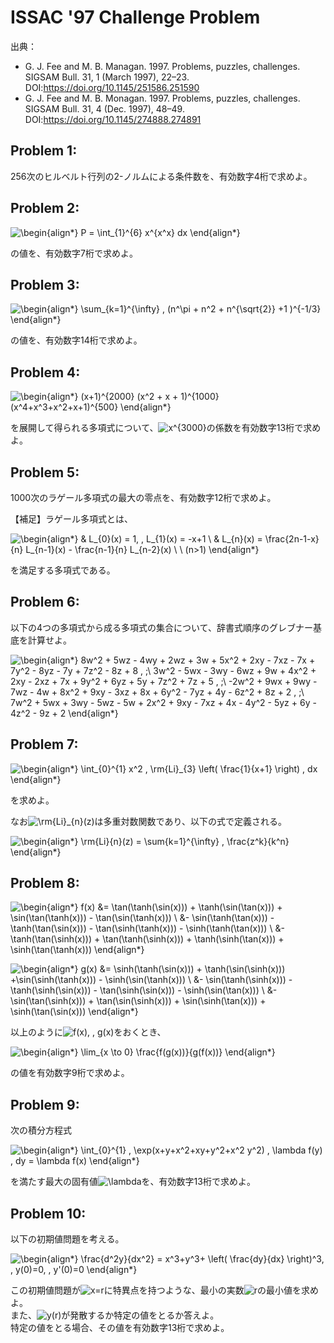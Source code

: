 # ISSAC '97 Challenge Problem

出典：
- G. J. Fee and M. B. Managan. 1997. Problems, puzzles, challenges. SIGSAM Bull. 31, 1 (March 1997), 22–23. DOI:https://doi.org/10.1145/251586.251590
- G. J. Fee and M. B. Monagan. 1997. Problems, puzzles, challenges. SIGSAM Bull. 31, 4 (Dec. 1997), 48–49. DOI:https://doi.org/10.1145/274888.274891

## Problem 1:
256次のヒルベルト行列の2-ノルムによる条件数を、有効数字4桁で求めよ。  

## Problem 2:
![\begin{align*}
P = \int_{1}^{6} x^{x^x} dx
\end{align*}](https://render.githubusercontent.com/render/math?math=%5Clarge+%5Cdisplaystyle+%5Cbegin%7Balign%2A%7D%0AP+%3D+%5Cint_%7B1%7D%5E%7B6%7D+x%5E%7Bx%5Ex%7D+dx%0A%5Cend%7Balign%2A%7D)

の値を、有効数字7桁で求めよ。

## Problem 3:
![\begin{align*}
\sum_{k=1}^{\infty} \, (n^\pi + n^2 + n^{\sqrt{2}} +1 )^{-1/3}
\end{align*}](https://render.githubusercontent.com/render/math?math=%5Clarge+%5Cdisplaystyle+%5Cbegin%7Balign%2A%7D%0A%5Csum_%7Bk%3D1%7D%5E%7B%5Cinfty%7D+%5C%2C+%28n%5E%5Cpi+%2B+n%5E2+%2B+n%5E%7B%5Csqrt%7B2%7D%7D+%2B1+%29%5E%7B-1%2F3%7D%0A%5Cend%7Balign%2A%7D)

の値を、有効数字14桁で求めよ。

## Problem 4:
![\begin{align*}
(x+1)^{2000} (x^2 + x + 1)^{1000} (x^4+x^3+x^2+x+1)^{500}
\end{align*}](https://render.githubusercontent.com/render/math?math=%5Clarge+%5Cdisplaystyle+%5Cbegin%7Balign%2A%7D%0A%28x%2B1%29%5E%7B2000%7D+%28x%5E2+%2B+x+%2B+1%29%5E%7B1000%7D+%28x%5E4%2Bx%5E3%2Bx%5E2%2Bx%2B1%29%5E%7B500%7D%0A%5Cend%7Balign%2A%7D)  

を展開して得られる多項式について、![x^{3000}](https://render.githubusercontent.com/render/math?math=%5Clarge+%5Ctextstyle+x%5E%7B3000%7D)の係数を有効数字13桁で求めよ。

## Problem 5:  
1000次のラゲール多項式の最大の零点を、有効数字12桁で求めよ。

【補足】ラゲール多項式とは、

![\begin{align*}
& L_{0}(x) = 1, \, L_{1}(x) = -x+1 \\
& L_{n}(x) = \frac{2n-1-x}{n} L_{n-1}(x) - \frac{n-1}{n} L_{n-2}(x) \ \ (n>1)
\end{align*}](https://render.githubusercontent.com/render/math?math=%5Clarge+%5Cdisplaystyle+%5Cbegin%7Balign%2A%7D%0A%26+L_%7B0%7D%28x%29+%3D+1%2C+%5C%2C+L_%7B1%7D%28x%29+%3D+-x%2B1+%5C%5C%0A%26+L_%7Bn%7D%28x%29+%3D+%5Cfrac%7B2n-1-x%7D%7Bn%7D+L_%7Bn-1%7D%28x%29+-+%5Cfrac%7Bn-1%7D%7Bn%7D+L_%7Bn-2%7D%28x%29+%5C+%5C+%28n%3E1%29%0A%5Cend%7Balign%2A%7D)

を満足する多項式である。

## Problem 6:
以下の4つの多項式から成る多項式の集合について、辞書式順序のグレブナー基底を計算せよ。

![\begin{align*}
8w^2 + 5wz - 4wy + 2wz + 3w + 5x^2 + 2xy - 7xz - 7x + 7y^2 - 8yz - 7y + 7z^2 - 8z + 8 \, ;\\
3w^2 - 5wx - 3wy - 6wz + 9w + 4x^2 + 2xy - 2xz + 7x + 9y^2 + 6yz + 5y + 7z^2 + 7z + 5 \, ;\\
-2w^2 + 9wx + 9wy - 7wz - 4w + 8x^2 + 9xy - 3xz + 8x + 6y^2 - 7yz + 4y - 6z^2 + 8z + 2 \, ;\\
7w^2 + 5wx + 3wy - 5wz - 5w + 2x^2 + 9xy - 7xz + 4x - 4y^2 - 5yz + 6y - 4z^2 - 9z + 2
\end{align*}
](https://render.githubusercontent.com/render/math?math=%5Clarge+%5Cdisplaystyle+%5Cbegin%7Balign%2A%7D%0A8w%5E2+%2B+5wz+-+4wy+%2B+2wz+%2B+3w+%2B+5x%5E2+%2B+2xy+-+7xz+-+7x+%2B+7y%5E2+-+8yz+-+7y+%2B+7z%5E2+-+8z+%2B+8+%5C%2C+%3B%5C%5C%0A3w%5E2+-+5wx+-+3wy+-+6wz+%2B+9w+%2B+4x%5E2+%2B+2xy+-+2xz+%2B+7x+%2B+9y%5E2+%2B+6yz+%2B+5y+%2B+7z%5E2+%2B+7z+%2B+5+%5C%2C+%3B%5C%5C%0A-2w%5E2+%2B+9wx+%2B+9wy+-+7wz+-+4w+%2B+8x%5E2+%2B+9xy+-+3xz+%2B+8x+%2B+6y%5E2+-+7yz+%2B+4y+-+6z%5E2+%2B+8z+%2B+2+%5C%2C+%3B%5C%5C%0A7w%5E2+%2B+5wx+%2B+3wy+-+5wz+-+5w+%2B+2x%5E2+%2B+9xy+-+7xz+%2B+4x+-+4y%5E2+-+5yz+%2B+6y+-+4z%5E2+-+9z+%2B+2%0A%5Cend%7Balign%2A%7D%0A)

## Problem 7:
![\begin{align*}
\int_{0}^{1} x^2 \, \rm{Li}_{3} \left( \frac{1}{x+1} \right) \, dx
\end{align*}](https://render.githubusercontent.com/render/math?math=%5Clarge+%5Cdisplaystyle+%5Cbegin%7Balign%2A%7D%0A%5Cint_%7B0%7D%5E%7B1%7D+x%5E2+%5C%2C+%5Crm%7BLi%7D_%7B3%7D+%5Cleft%28+%5Cfrac%7B1%7D%7Bx%2B1%7D+%5Cright%29+%5C%2C+dx%0A%5Cend%7Balign%2A%7D)

を求めよ。

なお![\rm{Li}_{n}(z)](https://render.githubusercontent.com/render/math?math=%5Clarge+%5Ctextstyle+%5Crm%7BLi%7D_%7Bn%7D%28z%29)は多重対数関数であり、以下の式で定義される。

![\begin{align*}
\rm{Li}_{n}(z) = \sum_{k=1}^{\infty} \, \frac{z^k}{k^n}
\end{align*}](https://render.githubusercontent.com/render/math?math=%5Clarge+%5Cdisplaystyle+%5Cbegin%7Balign%2A%7D%0A%5Crm%7BLi%7D_%7Bn%7D%28z%29+%3D+%5Csum_%7Bk%3D1%7D%5E%7B%5Cinfty%7D+%5C%2C+%5Cfrac%7Bz%5Ek%7D%7Bk%5En%7D%0A%5Cend%7Balign%2A%7D)

## Problem 8:
![\begin{align*}
f(x) &=  \tan(\tanh(\sin(x))) + \tanh(\sin(\tan(x))) + \sin(\tan(\tanh(x))) - \tan(\sin(\tanh(x))) \\
&- \sin(\tanh(\tan(x))) - \tanh(\tan(\sin(x))) - \tan(\sinh(\tanh(x))) - \sinh(\tanh(\tan(x))) \\
&- \tanh(\tan(\sinh(x))) + \tan(\tanh(\sinh(x))) + \tanh(\sinh(\tan(x))) + \sinh(\tan(\tanh(x)))
\end{align*}](https://render.githubusercontent.com/render/math?math=%5Clarge+%5Cdisplaystyle+%5Cbegin%7Balign%2A%7D%0Af%28x%29+%26%3D++%5Ctan%28%5Ctanh%28%5Csin%28x%29%29%29+%2B+%5Ctanh%28%5Csin%28%5Ctan%28x%29%29%29+%2B+%5Csin%28%5Ctan%28%5Ctanh%28x%29%29%29+-+%5Ctan%28%5Csin%28%5Ctanh%28x%29%29%29+%5C%5C%0A%26-+%5Csin%28%5Ctanh%28%5Ctan%28x%29%29%29+-+%5Ctanh%28%5Ctan%28%5Csin%28x%29%29%29+-+%5Ctan%28%5Csinh%28%5Ctanh%28x%29%29%29+-+%5Csinh%28%5Ctanh%28%5Ctan%28x%29%29%29+%5C%5C%0A%26-+%5Ctanh%28%5Ctan%28%5Csinh%28x%29%29%29+%2B+%5Ctan%28%5Ctanh%28%5Csinh%28x%29%29%29+%2B+%5Ctanh%28%5Csinh%28%5Ctan%28x%29%29%29+%2B+%5Csinh%28%5Ctan%28%5Ctanh%28x%29%29%29%0A%5Cend%7Balign%2A%7D)

![\begin{align*}
g(x) &= \sinh(\tanh(\sin(x))) + \tanh(\sin(\sinh(x))) +\sin(\sinh(\tanh(x))) - \sinh(\sin(\tanh(x))) \\
&- \sin(\tanh(\sinh(x))) - \tanh(\sinh(\sin(x))) - \tan(\sinh(\sin(x))) - \sinh(\sin(\tan(x))) \\
&- \sin(\tan(\sinh(x))) + \tan(\sin(\sinh(x))) + \sin(\sinh(\tan(x))) + \sinh(\tan(\sin(x)))
\end{align*}](https://render.githubusercontent.com/render/math?math=%5Clarge+%5Cdisplaystyle+%5Cbegin%7Balign%2A%7D%0Ag%28x%29+%26%3D+%5Csinh%28%5Ctanh%28%5Csin%28x%29%29%29+%2B+%5Ctanh%28%5Csin%28%5Csinh%28x%29%29%29+%2B%5Csin%28%5Csinh%28%5Ctanh%28x%29%29%29+-+%5Csinh%28%5Csin%28%5Ctanh%28x%29%29%29+%5C%5C%0A%26-+%5Csin%28%5Ctanh%28%5Csinh%28x%29%29%29+-+%5Ctanh%28%5Csinh%28%5Csin%28x%29%29%29+-+%5Ctan%28%5Csinh%28%5Csin%28x%29%29%29+-+%5Csinh%28%5Csin%28%5Ctan%28x%29%29%29+%5C%5C%0A%26-+%5Csin%28%5Ctan%28%5Csinh%28x%29%29%29+%2B+%5Ctan%28%5Csin%28%5Csinh%28x%29%29%29+%2B+%5Csin%28%5Csinh%28%5Ctan%28x%29%29%29+%2B+%5Csinh%28%5Ctan%28%5Csin%28x%29%29%29%0A%5Cend%7Balign%2A%7D)

以上のように![f(x), \, g(x)](https://render.githubusercontent.com/render/math?math=%5Clarge+%5Ctextstyle+f%28x%29%2C+%5C%2C+g%28x%29)をおくとき、

![\begin{align*}
\lim_{x \to 0} \frac{f(g(x))}{g(f(x))}
\end{align*}](https://render.githubusercontent.com/render/math?math=%5Clarge+%5Cdisplaystyle+%5Cbegin%7Balign%2A%7D%0A%5Clim_%7Bx+%5Cto+0%7D+%5Cfrac%7Bf%28g%28x%29%29%7D%7Bg%28f%28x%29%29%7D%0A%5Cend%7Balign%2A%7D)

の値を有効数字9桁で求めよ。

## Problem 9:
次の積分方程式

![\begin{align*}
\int_{0}^{1} \, \exp(x+y+x^2+xy+y^2+x^2 y^2) \, \lambda f(y) \, dy = \lambda f(x)
\end{align*}](https://render.githubusercontent.com/render/math?math=%5Clarge+%5Cdisplaystyle+%5Cbegin%7Balign%2A%7D%0A%5Cint_%7B0%7D%5E%7B1%7D+%5C%2C+%5Cexp%28x%2By%2Bx%5E2%2Bxy%2By%5E2%2Bx%5E2+y%5E2%29+%5C%2C+%5Clambda+f%28y%29+%5C%2C+dy+%3D+%5Clambda+f%28x%29%0A%5Cend%7Balign%2A%7D)

を満たす最大の固有値![\lambda](https://render.githubusercontent.com/render/math?math=%5Clarge+%5Ctextstyle+%5Clambda)を、有効数字13桁で求めよ。

## Problem 10:
以下の初期値問題を考える。

![\begin{align*}
\frac{d^2y}{dx^2} = x^3+y^3+ \left( \frac{dy}{dx} \right)^3, \, y(0)=0, \, y'(0)=0
\end{align*}](https://render.githubusercontent.com/render/math?math=%5Clarge+%5Cdisplaystyle+%5Cbegin%7Balign%2A%7D%0A%5Cfrac%7Bd%5E2y%7D%7Bdx%5E2%7D+%3D+x%5E3%2By%5E3%2B+%5Cleft%28+%5Cfrac%7Bdy%7D%7Bdx%7D+%5Cright%29%5E3%2C+%5C%2C+y%280%29%3D0%2C+%5C%2C+y%27%280%29%3D0%0A%5Cend%7Balign%2A%7D)

この初期値問題が![x=r](https://render.githubusercontent.com/render/math?math=%5Clarge+%5Ctextstyle+x%3Dr)に特異点を持つような、最小の実数![r](https://render.githubusercontent.com/render/math?math=%5Ctextstyle+r)の最小値を求めよ。  
また、![y(r)](https://render.githubusercontent.com/render/math?math=%5Clarge+%5Ctextstyle+y%28r%29)が発散するか特定の値をとるか答えよ。  
特定の値をとる場合、その値を有効数字13桁で求めよ。
